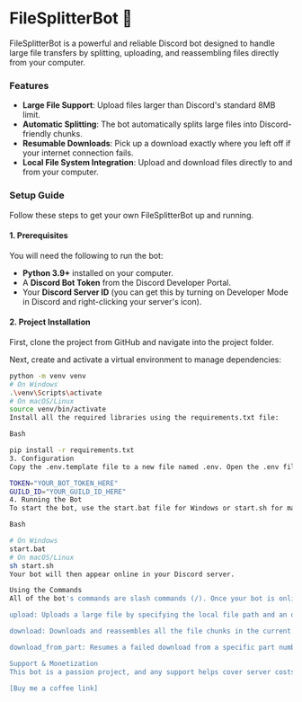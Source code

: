 # FileSplitterBot 🤖

FileSplitterBot is a powerful and reliable Discord bot designed to handle large file transfers by splitting, uploading, and reassembling files directly from your computer.

### Features

* **Large File Support**: Upload files larger than Discord's standard 8MB limit.
* **Automatic Splitting**: The bot automatically splits large files into Discord-friendly chunks.
* **Resumable Downloads**: Pick up a download exactly where you left off if your internet connection fails.
* **Local File System Integration**: Upload and download files directly to and from your computer.

### Setup Guide

Follow these steps to get your own FileSplitterBot up and running.

#### 1. Prerequisites

You will need the following to run the bot:

* **Python 3.9+** installed on your computer.
* A **Discord Bot Token** from the Discord Developer Portal.
* Your **Discord Server ID** (you can get this by turning on Developer Mode in Discord and right-clicking your server's icon).

#### 2. Project Installation

First, clone the project from GitHub and navigate into the project folder.

Next, create and activate a virtual environment to manage dependencies:

```bash
python -m venv venv
# On Windows
.\venv\Scripts\activate
# On macOS/Linux
source venv/bin/activate
Install all the required libraries using the requirements.txt file:

Bash

pip install -r requirements.txt
3. Configuration
Copy the .env.template file to a new file named .env. Open the .env file and add your bot token and guild ID:

TOKEN="YOUR_BOT_TOKEN_HERE"
GUILD_ID="YOUR_GUILD_ID_HERE"
4. Running the Bot
To start the bot, use the start.bat file for Windows or start.sh for macOS/Linux. This will activate the virtual environment and run the main script.

Bash

# On Windows
start.bat
# On macOS/Linux
sh start.sh
Your bot will then appear online in your Discord server.

Using the Commands
All of the bot's commands are slash commands (/). Once your bot is online, it will automatically sync the commands to your server.

upload: Uploads a large file by specifying the local file path and an optional channel name.

download: Downloads and reassembles all the file chunks in the current channel.

download_from_part: Resumes a failed download from a specific part number.

Support & Monetization
This bot is a passion project, and any support helps cover server costs and encourages continued development. If you find it useful, you can support its development by donating.

[Buy me a coffee link]
